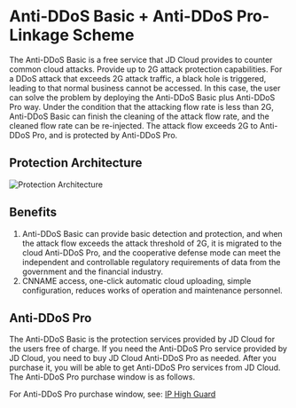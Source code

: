 # Anti-DDoS Basic + Anti-DDoS Pro-Linkage Scheme

The Anti-DDoS Basic is a free service that JD Cloud provides to counter common cloud attacks. Provide up to 2G attack protection capabilities. For a DDoS attack that exceeds 2G attack traffic, a black hole is triggered, leading to that normal business cannot be accessed. In this case, the user can solve the problem by deploying the Anti-DDoS Basic plus Anti-DDoS Pro way. Under the condition that the attacking flow rate is less than 2G, Anti-DDoS Basic can finish the cleaning of the attack flow rate, and the cleaned flow rate can be re-injected. The attack flow exceeds 2G to Anti-DDoS Pro, and is protected by Anti-DDoS Pro.

## Protection Architecture

![Protection Architecture](https://github.com/jdcloudcom/cn/blob/edit/image/Basic%20Anti-DDos/best_pritice.png)


## Benefits

1. Anti-DDoS Basic can provide basic detection and protection, and when the attack flow exceeds the attack threshold of 2G, it is migrated to the cloud Anti-DDoS Pro, and the cooperative defense mode can meet the independent and controllable regulatory requirements of  data from the government and the financial industry.
2. CNNAME access, one-click automatic cloud uploading, simple configuration, reduces works of operation and maintenance personnel.

## Anti-DDoS Pro

The Anti-DDoS Basic is the protection services provided by JD Cloud for the users free of charge. If you need the Anti-DDoS Pro service provided by JD Cloud, you need to buy JD Cloud Anti-DDoS Pro as needed. After you purchase it, you will be able to get Anti-DDoS Pro services from JD Cloud.
The Anti-DDoS Pro purchase window is as follows.

For Anti-DDoS Pro purchase window, see: [IP High Guard](https://www.jdcloud.com/products/ipanti)
